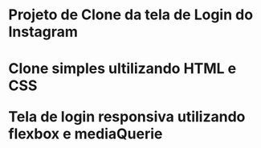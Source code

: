 <h1>Projeto de Clone da tela de Login do Instagram <h1/>
  
  <p> Clone simples ultilizando HTML e CSS</p>
  <p>Tela de login responsiva utilizando flexbox e mediaQuerie</p>
